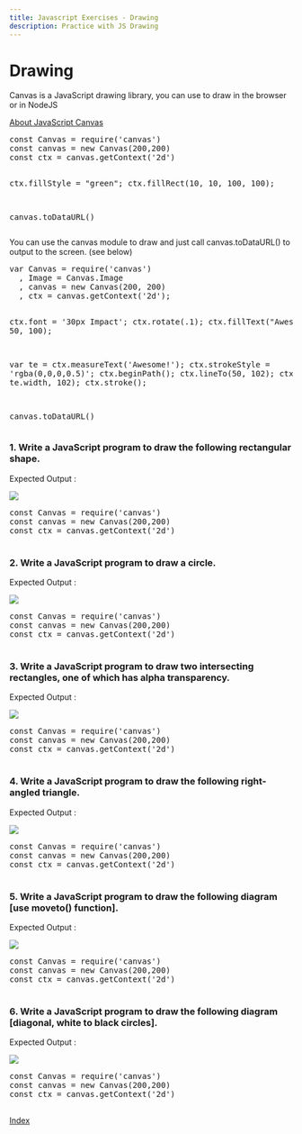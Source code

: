 ```yaml
---
title: Javascript Exercises - Drawing
description: Practice with JS Drawing
---
```


<script src="https://embed.runkit.com"></script>
<script src="script.js"></script>


# Drawing

Canvas is a JavaScript drawing library, you can use to draw in the browser or
in NodeJS

<a href="https://developer.mozilla.org/en-US/docs/Web/API/Canvas_API">About JavaScript Canvas</a>

<div class="runkit">
<pre>
const Canvas = require('canvas')
const canvas = new Canvas(200,200)
const ctx = canvas.getContext('2d')

ctx.fillStyle = "green";
ctx.fillRect(10, 10, 100, 100);

canvas.toDataURL()
</pre>
</div>

You can use the canvas module to draw and just call canvas.toDataURL() to
output to the screen. (see below)

<div class="runkit">
<pre>
var Canvas = require('canvas')
  , Image = Canvas.Image
  , canvas = new Canvas(200, 200)
  , ctx = canvas.getContext('2d');

ctx.font = '30px Impact';
ctx.rotate(.1);
ctx.fillText("Awesome!", 50, 100);

var te = ctx.measureText('Awesome!');
ctx.strokeStyle = 'rgba(0,0,0,0.5)';
ctx.beginPath();
ctx.lineTo(50, 102);
ctx.lineTo(50 + te.width, 102);
ctx.stroke();

canvas.toDataURL()
</pre>
</div>

### 1. Write a JavaScript program to draw the following rectangular shape.

Expected Output :     

![](./rectagular-shape.png)

<div class="runkit">
<pre>
const Canvas = require('canvas')
const canvas = new Canvas(200,200)
const ctx = canvas.getContext('2d')

</pre>
</div>

### 2. Write a JavaScript program to draw a circle.

Expected Output :    

![](./circle.png)


<div class="runkit">
<pre>
const Canvas = require('canvas')
const canvas = new Canvas(200,200)
const ctx = canvas.getContext('2d')

</pre>
</div>

### 3. Write a JavaScript program to draw two intersecting rectangles, one of which has alpha transparency.

Expected Output :     

![](./intersecting-rectangles.png)


<div class="runkit">
<pre>
const Canvas = require('canvas')
const canvas = new Canvas(200,200)
const ctx = canvas.getContext('2d')

</pre>
</div>

### 4. Write a JavaScript program to draw the following right-angled triangle.

Expected Output :     

![](./right-angled-triangle.png)

<div class="runkit">
<pre>
const Canvas = require('canvas')
const canvas = new Canvas(200,200)
const ctx = canvas.getContext('2d')

</pre>
</div>

### 5. Write a JavaScript program to draw the following diagram [use moveto() function].

Expected Output :    

![](./draw-fun.png)

<div class="runkit">
<pre>
const Canvas = require('canvas')
const canvas = new Canvas(200,200)
const ctx = canvas.getContext('2d')

</pre>
</div>

### 6. Write a JavaScript program to draw the following diagram [diagonal, white to black circles].

Expected Output :     

![](./diagonal-white-to-black-circles.png)

<div class="runkit">
<pre>
const Canvas = require('canvas')
const canvas = new Canvas(200,200)
const ctx = canvas.getContext('2d')

</pre>
</div>

[Index](/)
